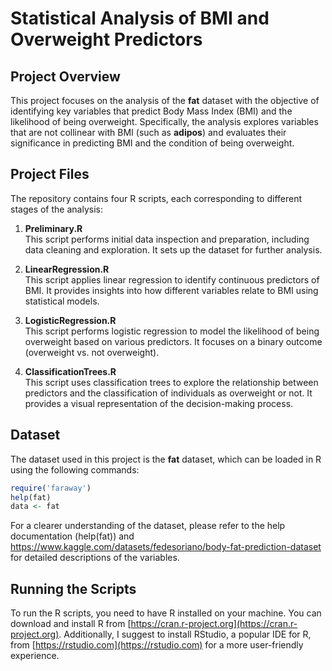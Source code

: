 # Statistical Analysis of BMI and Overweight Predictors

## Project Overview

This project focuses on the analysis of the **fat** dataset with the objective of identifying key variables that predict Body Mass Index (BMI) and the likelihood of being overweight. Specifically, the analysis explores variables that are not collinear with BMI (such as **adipos**) and evaluates their significance in predicting BMI and the condition of being overweight.

## Project Files

The repository contains four R scripts, each corresponding to different stages of the analysis:

1. **Preliminary.R**  
   This script performs initial data inspection and preparation, including data cleaning and exploration. It sets up the dataset for further analysis.

2. **LinearRegression.R**  
   This script applies linear regression to identify continuous predictors of BMI. It provides insights into how different variables relate to BMI using statistical models.

3. **LogisticRegression.R**  
   This script performs logistic regression to model the likelihood of being overweight based on various predictors. It focuses on a binary outcome (overweight vs. not overweight).

4. **ClassificationTrees.R**  
   This script uses classification trees to explore the relationship between predictors and the classification of individuals as overweight or not. It provides a visual representation of the decision-making process.

## Dataset

The dataset used in this project is the **fat** dataset, which can be loaded in R using the following commands:

```r
require('faraway')
help(fat)
data <- fat
```
For a clearer understanding of the dataset, please refer to the help documentation (help(fat)) and  https://www.kaggle.com/datasets/fedesoriano/body-fat-prediction-dataset for detailed descriptions of the variables.

## Running the Scripts

To run the R scripts, you need to have R installed on your machine. You can download and install R from [https://cran.r-project.org](https://cran.r-project.org). Additionally, I suggest to install RStudio, a popular IDE for R, from [https://rstudio.com](https://rstudio.com) for a more user-friendly experience.


